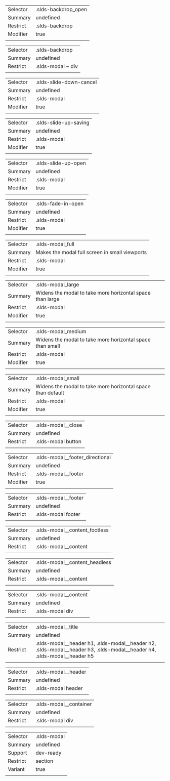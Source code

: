 
|  |  |
|-------|-------|
| Selector | .slds-backdrop_open |
| Summary | undefined |
| Restrict | .slds-backdrop |
| Modifier | true |
|  |  |


|  |  |
|-------|-------|
| Selector | .slds-backdrop |
| Summary | undefined |
| Restrict | .slds-modal ~ div |
|  |  |


|  |  |
|-------|-------|
| Selector | .slds-slide-down-cancel |
| Summary | undefined |
| Restrict | .slds-modal |
| Modifier | true |
|  |  |


|  |  |
|-------|-------|
| Selector | .slds-slide-up-saving |
| Summary | undefined |
| Restrict | .slds-modal |
| Modifier | true |
|  |  |


|  |  |
|-------|-------|
| Selector | .slds-slide-up-open |
| Summary | undefined |
| Restrict | .slds-modal |
| Modifier | true |
|  |  |


|  |  |
|-------|-------|
| Selector | .slds-fade-in-open |
| Summary | undefined |
| Restrict | .slds-modal |
| Modifier | true |
|  |  |


|  |  |
|-------|-------|
| Selector | .slds-modal_full |
| Summary | Makes the modal full screen in small viewports |
| Restrict | .slds-modal |
| Modifier | true |
|  |  |


|  |  |
|-------|-------|
| Selector | .slds-modal_large |
| Summary | Widens the modal to take more horizontal space than large |
| Restrict | .slds-modal |
| Modifier | true |
|  |  |


|  |  |
|-------|-------|
| Selector | .slds-modal_medium |
| Summary | Widens the modal to take more horizontal space than small |
| Restrict | .slds-modal |
| Modifier | true |
|  |  |


|  |  |
|-------|-------|
| Selector | .slds-modal_small |
| Summary | Widens the modal to take more horizontal space than default |
| Restrict | .slds-modal |
| Modifier | true |
|  |  |


|  |  |
|-------|-------|
| Selector | .slds-modal__close |
| Summary | undefined |
| Restrict | .slds-modal button |
|  |  |


|  |  |
|-------|-------|
| Selector | .slds-modal__footer_directional |
| Summary | undefined |
| Restrict | .slds-modal__footer |
| Modifier | true |
|  |  |


|  |  |
|-------|-------|
| Selector | .slds-modal__footer |
| Summary | undefined |
| Restrict | .slds-modal footer |
|  |  |


|  |  |
|-------|-------|
| Selector | .slds-modal__content_footless |
| Summary | undefined |
| Restrict | .slds-modal__content |
|  |  |


|  |  |
|-------|-------|
| Selector | .slds-modal__content_headless |
| Summary | undefined |
| Restrict | .slds-modal__content |
|  |  |


|  |  |
|-------|-------|
| Selector | .slds-modal__content |
| Summary | undefined |
| Restrict | .slds-modal div |
|  |  |


|  |  |
|-------|-------|
| Selector | .slds-modal__title |
| Summary | undefined |
| Restrict | .slds-modal__header h1, .slds-modal__header h2, .slds-modal__header h3, .slds-modal__header h4, .slds-modal__header h5 |
|  |  |


|  |  |
|-------|-------|
| Selector | .slds-modal__header |
| Summary | undefined |
| Restrict | .slds-modal header |
|  |  |


|  |  |
|-------|-------|
| Selector | .slds-modal__container |
| Summary | undefined |
| Restrict | .slds-modal div |
|  |  |


|  |  |
|-------|-------|
| Selector | .slds-modal |
| Summary | undefined |
| Support | dev-ready |
| Restrict | section |
| Variant | true |
|  |  |

